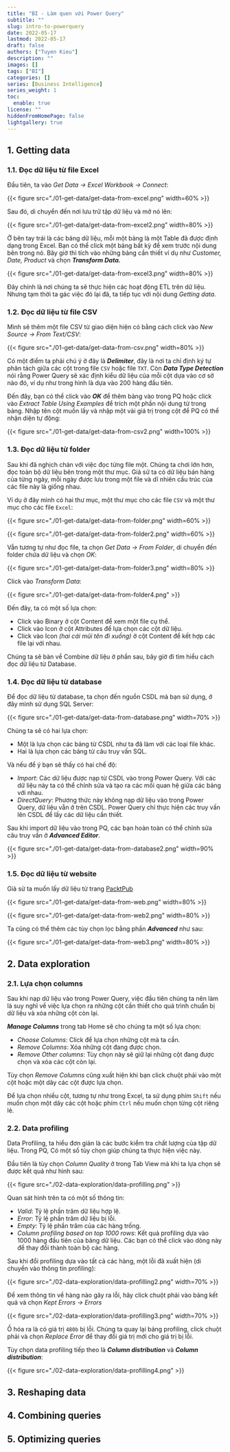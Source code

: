 ```yaml
---
title: "BI - Làm quen với Power Query"
subtitle: ""
slug: intro-to-powerquery
date: 2022-05-17
lastmod: 2022-05-17
draft: false
authors: ["Tuyen Kieu"]
description: ""
images: []
tags: ["BI"]
categories: []
series: [Business Intelligence]
series_weight: 1
toc:
  enable: true
license: ""
hiddenFromHomePage: false
lightgallery: true
---
```


<!--more-->

## 1. Getting data

### 1.1. Đọc dữ liệu từ file Excel

Đầu tiên, ta vào _Get Data -> Excel Workbook -> Connect_:

{{< figure src="./01-get-data/get-data-from-excel.png" width=60% >}}

Sau đó, di chuyển đến nơi lưu trữ tập dữ liệu và mở nó lên:

{{< figure src="./01-get-data/get-data-from-excel2.png" width=80% >}}

Ở bên tay trái là các bảng dữ liệu, mỗi một bảng là một Table đã được định dạng trong Excel. Bạn có thể click một bảng bất kỳ để xem trước nội dung bên trong nó. Bây giờ thì tích vào những bảng cần thiết ví dụ như _Customer, Date, Product_ và chọn **_Transform Data._**

{{< figure src="./01-get-data/get-data-from-excel3.png" width=80% >}}

Đây chính là nơi chúng ta sẽ thực hiện các hoạt động ETL trên dữ liệu. Nhưng tạm thời ta gác việc đó lại đã, ta tiếp tục với nội dung _Getting data_.

### 1.2. Đọc dữ liệu từ file CSV

Mình sẽ thêm một file CSV từ giao diện hiện có bằng cách click vào _New Source -> From Text/CSV_:

{{< figure src="./01-get-data/get-data-from-csv.png" width=80% >}}

Có một điểm ta phải chú ý ở đây là **_Delimiter_**, đây là nơi ta chỉ định ký tự phân tách giữa các cột trong file `CSV` hoặc file `TXT`. Còn **_Data Type Detection_** nói rằng Power Query sẽ xác định kiểu dữ liệu của mỗi cột dựa vào cơ sở nào đó, ví dụ như trong hình là dựa vào 200 hàng đầu tiên.

Đến đây, bạn có thể click vào **_OK_** để thêm bảng vào trong PQ hoặc click vào _Extract Table Using Examples_ để trích một phần nội dung từ trong bảng. Nhập tên cột muốn lấy và nhập một vài giá trị trong cột để PQ có thể nhận diện tự động:

{{< figure src="./01-get-data/get-data-from-csv2.png" width=100% >}}

### 1.3. Đọc dữ liệu từ folder

Sau khi đã nghịch chán với việc đọc từng file một. Chúng ta chơi lớn hơn, đọc toàn bộ dữ liệu bên trong một thư mục. Giả sử ta có dữ liệu bán hàng của từng ngày, mỗi ngày được lưu trong một file và dĩ nhiên cấu trúc của các file này là giống nhau.

Ví dụ ở đây mình có hai thư mục, một thư mục cho các file `CSV` và một thư mục cho các file `Excel`:

{{< figure src="./01-get-data/get-data-from-folder.png" width=60% >}}

{{< figure src="./01-get-data/get-data-from-folder2.png" width=60% >}}

Vẫn tương tự như đọc file, ta chọn _Get Data -> From Folder_, di chuyển đến folder chứa dữ liệu và chọn _OK_:

{{< figure src="./01-get-data/get-data-from-folder3.png" width=80% >}}

Click vào _Transform Data_:

{{< figure src="./01-get-data/get-data-from-folder4.png" >}}

Đến đây, ta có một số lựa chọn:

- Click vào Binary ở cột Content để xem một file cụ thể.
- Click vào Icon ở cột Attributes để lựa chọn các cột dữ liệu.
- Click vào Icon _(hai cái mũi tên đi xuống)_ ở cột Content để kết hợp các file lại với nhau.

Chúng ta sẽ bàn về Combine dữ liệu ở phần sau, bây giờ đi tìm hiểu cách đọc dữ liệu từ Database.

### 1.4. Đọc dữ liệu từ database

Để đọc dữ liệu từ database, ta chọn đến nguồn CSDL mà bạn sử dụng, ở đây mình sử dụng SQL Server:

{{< figure src="./01-get-data/get-data-from-database.png" width=70% >}}

Chúng ta sẽ có hai lựa chọn:

- Một là lựa chọn các bảng từ CSDL như ta đã làm với các loại file khác.
- Hai là lựa chọn các bảng từ câu truy vấn SQL.

Và nếu để ý bạn sẽ thấy có hai chế độ:

- _Import_: Các dữ liệu được nạp từ CSDL vào trong Power Query. Với các dữ liệu này ta có thể chỉnh sửa và tạo ra các mối quan hệ giữa các bảng với nhau.
- _DirectQuery_: Phương thức này không nạp dữ liệu vào trong Power Query, dữ liệu vẫn ở trên CSDL. Power Query chỉ thực hiện các truy vấn lên CSDL để lấy các dữ liệu cần thiết.

Sau khi import dữ liệu vào trong PQ, các bạn hoàn toàn có thể chỉnh sửa câu truy vấn ở _**Advanced Editor**_.

{{< figure src="./01-get-data/get-data-from-database2.png" width=90% >}}

### 1.5. Đọc dữ liệu từ website

Giả sử ta muốn lấy dữ liệu từ trang [PacktPub](https://www.packtpub.com/eu/all-products)

{{< figure src="./01-get-data/get-data-from-web.png" width=80% >}}

{{< figure src="./01-get-data/get-data-from-web2.png" width=80% >}}

Ta cũng có thể thêm các tùy chọn lọc bằng phần **_Advanced_** như sau:

{{< figure src="./01-get-data/get-data-from-web3.png" width=80% >}}

## 2. Data exploration

### 2.1. Lựa chọn columns

Sau khi nạp dữ liệu vào trong Power Query, việc đầu tiên chúng ta nên làm là suy nghĩ về việc lựa chọn ra những cột cần thiết cho quá trình chuẩn bị dữ liệu và xóa những cột còn lại.

**_Manage Columns_** trong tab Home sẽ cho chúng ta một số lựa chọn:

- _Choose Columns_: Click để lựa chọn những cột mà ta cần.
- _Remove Columns_: Xóa những cột đang được chọn.
- _Remove Other columns_: Tùy chọn này sẽ giữ lại những cột đang được chọn và xóa các cột còn lại.

Tùy chọn _Remove Columns_ cũng xuất hiện khi bạn click chuột phải vào một cột hoặc một dãy các cột được lựa chọn.

Để lựa chọn nhiều cột, tương tự như trong Excel, ta sử dụng phím `Shift` nếu muốn chọn một dãy các cột hoặc phím `Ctrl` nếu muốn chọn từng cột riêng lẻ.

### 2.2. Data profiling

Data Profiling, ta hiểu đơn giản là các bước kiểm tra chất lượng của tập dữ liệu. Trong PQ, Có một số tùy chọn giúp chúng ta thực hiện việc này.

Đầu tiên là tùy chọn _Column Quality_ ở trong Tab View mà khi ta lựa chọn sẽ được kết quả như hình sau:

{{< figure src="./02-data-exploration/data-profilling.png" >}}

Quan sát hình trên ta có một số thông tin:

- _Valid_: Tỷ lệ phần trăm dữ liệu hợp lệ.
- _Error_: Tỷ lệ phần trăm dữ liệu bị lỗi.
- _Empty_: Tỷ lệ phần trăm của các hàng trống.
- _Column profiling based on top 1000 rows_: Kết quả profiling dựa vào 1000 hàng đầu tiên của bảng dữ liệu. Các bạn có thể click vào dòng này để thay đổi thành toàn bộ các hàng.

Sau khi đổi profiling dựa vào tất cả các hàng, một lỗi đã xuất hiện (di chuyển vào thông tin profiling):

{{< figure src="./02-data-exploration/data-profilling2.png" width=70% >}}

Để xem thông tin về hàng nào gây ra lỗi, hãy click chuột phải vào bảng kết quả và chọn _Kept Errors -> Errors_

{{< figure src="./02-data-exploration/data-profilling3.png" width=70% >}}

Ồ hóa ra là có giá trị `480b` bị lỗi. Chúng ta quay lại bảng profiling, click chuột phải và chọn _Replace Error_ để thay đổi giá trị mới cho giá trị bị lỗi.

Tùy chọn data profiling tiếp theo là **_Column distribution_** và **_Column distribution_**:

{{< figure src="./02-data-exploration/data-profilling4.png" >}}

## 3. Reshaping data

## 4. Combining queries

## 5. Optimizing queries
